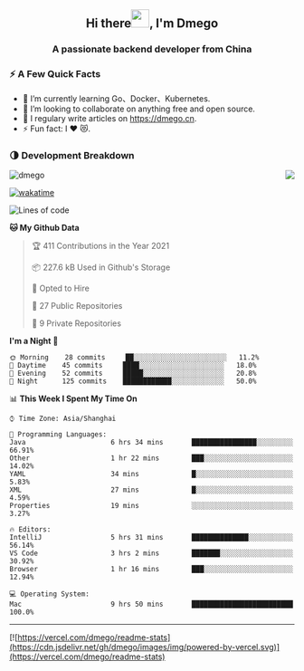 <h2 align="center">Hi there<img src="https://cdn.jsdelivr.net/gh/dmego/images/img/Hi.gif" height="32" />, I'm Dmego </h2>
<h3 align="center">A passionate backend developer from China</h3>

### ⚡️ A Few Quick Facts

<ul>
    <li> 🌱 I’m currently learning Go、Docker、Kubernetes.</li>
    <li> 👯 I’m looking to collaborate on anything free and open source.</li>
    <li> 📝 I regulary write articles on <a href="https://dmego.cn">https://dmego.cn</a>.</li>
    <li> ⚡ Fun fact: I ❤️ 😻.</li>
</ul>

### 🌗 Development Breakdown

<img src="https://komarev.com/ghpvc/?username=dmego" alt="dmego" />

<img align="right" src="https://readme-stats-dmego.vercel.app/api?username=dmego&show_icons=true&icon_color=1573B3&hide_title=true&text_color=718096&bg_color=00000000&hide_border=true"/>

[![wakatime](https://wakatime.com/badge/user/d60a93cb-3bd3-4d85-a9a8-8f81e41616d8.svg)](https://wakatime.com/@d60a93cb-3bd3-4d85-a9a8-8f81e41616d8)

<!--START_SECTION:waka-->
![Lines of code](https://img.shields.io/badge/From%20Hello%20World%20I%27ve%20Written-247545%20lines%20of%20code-blue)

**🐱 My Github Data** 

> 🏆 411 Contributions in the Year 2021
 > 
> 📦 227.6 kB Used in Github's Storage 
 > 
> 💼 Opted to Hire
 > 
> 📜 27 Public Repositories 
 > 
> 🔑 9 Private Repositories  
 > 
**I'm a Night 🦉** 

```text
🌞 Morning    28 commits     ██░░░░░░░░░░░░░░░░░░░░░░░   11.2% 
🌆 Daytime    45 commits     ████░░░░░░░░░░░░░░░░░░░░░   18.0% 
🌃 Evening    52 commits     █████░░░░░░░░░░░░░░░░░░░░   20.8% 
🌙 Night      125 commits    ████████████░░░░░░░░░░░░░   50.0%

```


📊 **This Week I Spent My Time On** 

```text
⌚︎ Time Zone: Asia/Shanghai

💬 Programming Languages: 
Java                     6 hrs 34 mins       ████████████████░░░░░░░░░   66.91% 
Other                    1 hr 22 mins        ███░░░░░░░░░░░░░░░░░░░░░░   14.02% 
YAML                     34 mins             █░░░░░░░░░░░░░░░░░░░░░░░░   5.83% 
XML                      27 mins             █░░░░░░░░░░░░░░░░░░░░░░░░   4.59% 
Properties               19 mins             ░░░░░░░░░░░░░░░░░░░░░░░░░   3.27%

🔥 Editors: 
IntelliJ                 5 hrs 31 mins       ██████████████░░░░░░░░░░░   56.14% 
VS Code                  3 hrs 2 mins        ███████░░░░░░░░░░░░░░░░░░   30.92% 
Browser                  1 hr 16 mins        ███░░░░░░░░░░░░░░░░░░░░░░   12.94%

💻 Operating System: 
Mac                      9 hrs 50 mins       █████████████████████████   100.0%

```


<!--END_SECTION:waka-->

---

[![https://vercel.com/dmego/readme-stats](https://cdn.jsdelivr.net/gh/dmego/images/img/powered-by-vercel.svg)](https://vercel.com/dmego/readme-stats)

